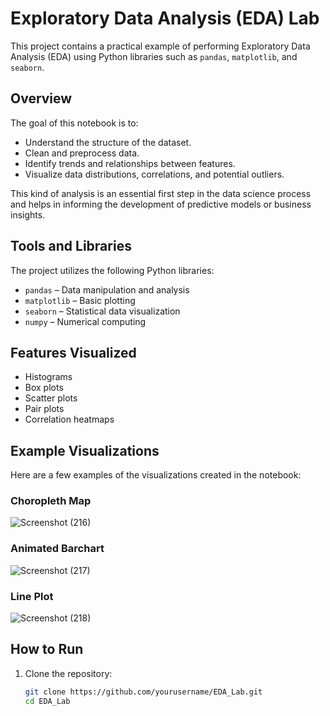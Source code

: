 # Exploratory Data Analysis (EDA) Lab

This project contains a practical example of performing Exploratory Data Analysis (EDA) using Python libraries such as `pandas`, `matplotlib`, and `seaborn`.

## Overview

The goal of this notebook is to:

- Understand the structure of the dataset.
- Clean and preprocess data.
- Identify trends and relationships between features.
- Visualize data distributions, correlations, and potential outliers.

This kind of analysis is an essential first step in the data science process and helps in informing the development of predictive models or business insights.

## Tools and Libraries

The project utilizes the following Python libraries:

- `pandas` – Data manipulation and analysis
- `matplotlib` – Basic plotting
- `seaborn` – Statistical data visualization
- `numpy` – Numerical computing

## Features Visualized

- Histograms
- Box plots
- Scatter plots
- Pair plots
- Correlation heatmaps

## Example Visualizations

Here are a few examples of the visualizations created in the notebook:

### Choropleth Map
![Screenshot (216)](https://github.com/user-attachments/assets/f3581e8e-7117-4054-b899-5fa27c7b8892)


### Animated Barchart
![Screenshot (217)](https://github.com/user-attachments/assets/7de9aba7-a7aa-4e7f-80f3-cc81484a869b)


### Line Plot
![Screenshot (218)](https://github.com/user-attachments/assets/45ed6a79-12d3-4664-9af6-10899dd83c0c)



## How to Run

1. Clone the repository:
   ```bash
   git clone https://github.com/yourusername/EDA_Lab.git
   cd EDA_Lab

